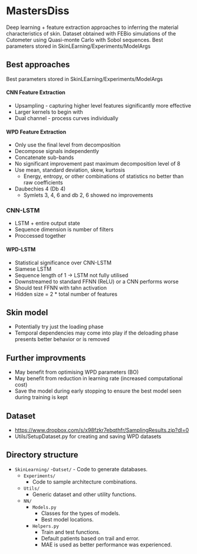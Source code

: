 # MastersDiss
Deep learning + feature extraction approaches to inferring the material characteristics of skin.
Dataset obtained with FEBio simulations of the Cutometer using Quasi-monte Carlo with Sobol sequences.
Best parameters stored in SkinLEarning/Experiments/ModelArgs

## Best approaches
Best parameters stored in SkinLEarning/Experiments/ModelArgs

#### CNN Feature Extraction
- Upsampling - capturing higher level features significantly more effective
- Larger kernels to begin with
- Dual channel - process curves individually

#### WPD Feature Extraction
- Only use the final level from decomposition
- Decompose signals independently
- Concatenate sub-bands
- No significant improvement past maximum decomposition level of 8
-  Use mean, standard deviation, skew, kurtosis
    - Energy, entropy, or other combinations of statistics no better than raw coefficients
- Daubechies 4 (Db 4)
    - Symlets 3, 4, 6 and db 2, 6 showed no improvements

### CNN-LSTM
- LSTM + entire output state
- Sequence dimension is number of filters
- Proccessed together

#### WPD-LSTM
- Statistical significance over CNN-LSTM
- Siamese LSTM
- Sequence length of 1 -> LSTM not fully utilised
- Downstreamed to standard FFNN (ReLU) or a CNN performs worse
- Should test FFNN with tahn activation
- Hidden size = 2 * total number of features

## Skin model
- Potentially try just the loading phase
- Temporal dependencies may come into play if the deloading phase presents better behavior or is removed

## Further improvments
- May benefit from optimising WPD parameters (BO)
- May benefit from reduction in learning rate (increased computational cost)
- Save the model during early stopping to ensure the best model seen during training is kept

## Dataset
- https://www.dropbox.com/s/x98fzkr7ebqthfr/SamplingResults.zip?dl=0
- Utils/SetupDataset.py for creating and saving WPD datasets

## Directory structure
- `SkinLearning/`
    -`Datset/`
        - Code to generate databases.
    - `Experiments/`
        - Code to sample architecture combinations.
    - `Utils/`
        - Generic dataset and other utility functions.
    - `NN/`
        - `Models.py`
            - Classes for the types of models.
            - Best model locations.
        - `Helpers.py`
            - Train and test functions.
            - Default patients based on trail and error.
            - MAE is used as better performance was experienced.
